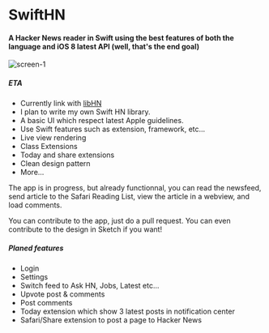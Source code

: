SwiftHN
=======

#### A Hacker News reader in Swift using the best features of both the language and iOS 8 latest API (well, that's the end goal)


![screen-1](https://raw.githubusercontent.com/Dimillian/SwiftHN/master/git_images/images.png)

##### ETA

* Currently link with [libHN](https://github.com/bennyguitar/libHN)
* I plan to write my own Swift HN library.
* A basic UI which respect latest Apple guidelines.
* Use Swift features such as extension, framework, etc...
* Live view rendering
* Class Extensions
* Today and share extensions
* Clean design pattern
* More...

The app is in progress, but already functionnal, you can read the newsfeed, send article to the Safari Reading List, view the article in a webview, and load comments. 

You can contribute to the app, just do a pull request. You can even contribute to the design in Sketch if you want!

##### Planed features

* Login
* Settings
* Switch feed to Ask HN, Jobs, Latest etc...
* Upvote post & comments
* Post comments
* Today extension which show 3 latest posts in notification center
* Safari/Share extension to post a page to Hacker News


